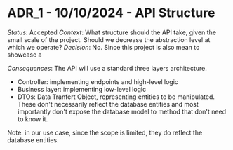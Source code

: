 # ADR_1 - 10/10/2024 - API Structure

_Status_: Accepted
_Context_: What structure should the API take, given the small scale of the project. Should we decrease the abstraction level at which we operate?
_Decision_: No. Since this project is also mean to showcase a 

_Consequences_: The API will use a standard three layers architecture.

- Controller: implementing endpoints and high-level logic
- Business layer: implementing low-level logic
- DTOs: Data Tranfert Object, representing entities to be manipulated. These don't necessarily reflect the database entities and most importantly don't expose the database model to method that don't need to know it.

Note: in our use case, since the scope is limited, they do reflect the database entities.